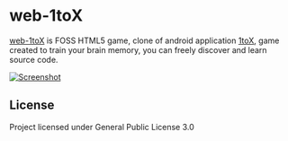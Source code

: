 # web-1toX
[web-1toX](https://github.com/Pyran1/web-1toX) is FOSS HTML5 game, clone of android application [1toX](https://f-droid.org/en/packages/org.og8.a1tox/), game created to train your brain memory, you can freely discover and learn source code.

[![Screenshot](https://gcdnb.pbrd.co/images/3MwiHjXo7SAp.png?o=1)](https://gcdnb.pbrd.co/images/3MwiHjXo7SAp.png?o=1)

## License
Project licensed under General Public License 3.0
